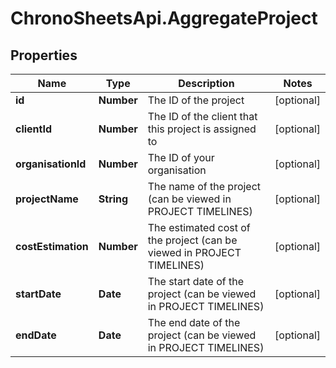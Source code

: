 # ChronoSheetsApi.AggregateProject

## Properties

Name | Type | Description | Notes
------------ | ------------- | ------------- | -------------
**id** | **Number** | The ID of the project | [optional] 
**clientId** | **Number** | The ID of the client that this project is assigned to | [optional] 
**organisationId** | **Number** | The ID of your organisation | [optional] 
**projectName** | **String** | The name of the project (can be viewed in PROJECT TIMELINES) | [optional] 
**costEstimation** | **Number** | The estimated cost of the project (can be viewed in PROJECT TIMELINES) | [optional] 
**startDate** | **Date** | The start date of the project (can be viewed in PROJECT TIMELINES) | [optional] 
**endDate** | **Date** | The end date of the project (can be viewed in PROJECT TIMELINES) | [optional] 


